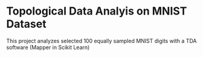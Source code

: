 # Topological Data Analyis on MNIST Dataset

This project analyzes selected 100 equally sampled MNIST digits with a TDA software (Mapper in Scikit Learn)
